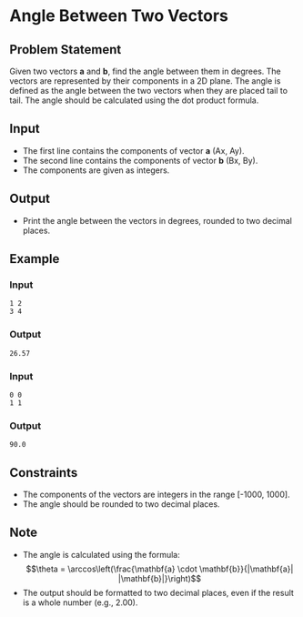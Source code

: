 # Angle Between Two Vectors

## Problem Statement

Given two vectors $\mathbf{a}$ and $\mathbf{b}$, find the angle between them in degrees. The vectors are represented by their components in a 2D plane.
The angle is defined as the angle between the two vectors when they are placed tail to tail. The angle should be calculated using the dot product formula.

## Input

- The first line contains the components of vector $\mathbf{a}$ (Ax, Ay).
- The second line contains the components of vector $\mathbf{b}$ (Bx, By).
- The components are given as integers.

## Output

- Print the angle between the vectors in degrees, rounded to two decimal places.

## Example

### Input

```
1 2
3 4
```

### Output

```
26.57
```

### Input

```
0 0
1 1
```

### Output

```
90.0
```

## Constraints

- The components of the vectors are integers in the range [-1000, 1000].
- The angle should be rounded to two decimal places.

## Note

- The angle is calculated using the formula:
  $$\theta = \arccos\left(\frac{\mathbf{a} \cdot \mathbf{b}}{|\mathbf{a}| |\mathbf{b}|}\right)$$
- The output should be formatted to two decimal places, even if the result is a whole number (e.g., 2.00).

